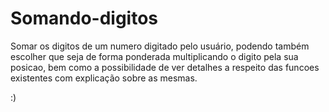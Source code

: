 # Somando-digitos
Somar os digitos de um numero digitado pelo usuário, podendo também escolher que seja de forma ponderada multiplicando o digito pela sua posicao, bem como a possibilidade de ver detalhes a respeito das funcoes existentes com explicação sobre as mesmas.


:)

